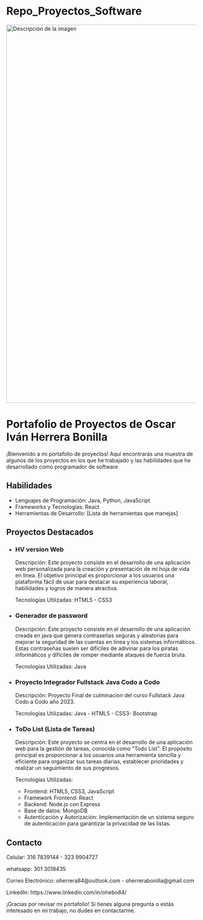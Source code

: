 # Repo_Proyectos_Software
<image src="https://media.licdn.com/dms/image/D4D16AQFC45rg_6lUeA/profile-displaybackgroundimage-shrink_350_1400/0/1674022860085?e=1714608000&v=beta&t=fVWuEFeCSnwvMmvohTR4RTuJsbdZYkwQP7CNb6vsTkY" alt="Descripción de la imagen" width="1000px">

<h1>Portafolio de Proyectos de Oscar Iván Herrera Bonilla</h1>
<p>¡Bienvenido a mi portafolio de proyectos! Aquí encontrarás una muestra de algunos de los proyectos en los que he trabajado y las habilidades que he desarrollado como programador de software</p>

<h2>Habilidades</h2>
<ul>
  <li>Lenguajes de Programación: Java, Python, JavaScript</li>
  <li>Frameworks y Tecnologías: React</li>
  <li>Herramientas de Desarrollo: [Lista de herramientas que manejas]</li>
</ul>

<h2>Proyectos Destacados</h2>
<ul>
  <li>
    <h3>HV version Web</h3>
    <p>Descripción: Este proyecto consiste en el desarrollo de una aplicación web personalizada para la creación y presentación de mi hoja de vida en línea. 
       El objetivo principal es proporcionar a los usuarios una plataforma fácil de usar para destacar su experiencia laboral, habilidades y logros de manera atractiva.</p>
    <p>Tecnologías Utilizadas: HTML5 - CSS3</p>
  </li>

  <li>
    <h3>Generador de password</h3>
    <p>Descripción: Este proyecto consiste en el desarrollo de una aplicación creada en java que genera contraseñas seguras y aleatorias         para mejorar la seguridad de las cuentas en línea y los sistemas informáticos. Estas contraseñas suelen ser difíciles de adivinar         para los piratas informáticos y difíciles de romper mediante ataques de fuerza bruta.
    </p>
    <p>Tecnologías Utilizadas: Java</p>
  </li>

<li>
    <h3>Proyecto Integrador Fullstack Java Codo a Codo</h3>
    <p>Descripción: Proyecto Final de culminacion del curso Fullstack Java Codo a Codo año 2023.
    </p>
    <p>Tecnologías Utilizadas: Java - HTML5 - CSS3- Bootstrap</p>
  </li>
  
  <li>
    <h3>ToDo List (Lista de Tareas)</h3>
    <p>Descripción: Este proyecto se centra en el desarrollo de una aplicación web para la gestión de tareas, conocida como "Todo List". El propósito principal es proporcionar a los     
       usuarios una herramienta sencilla y eficiente para organizar sus tareas diarias, establecer prioridades y realizar un seguimiento de sus progresos.</p>
    <p>Tecnologías Utilizadas:</p>
    <ul>
      <li>Frontend: HTML5, CSS3, JavaScript</li>
      <li>Framework Frontend: React</li>
      <li>Backend: Node.js con Express</li>
      <li>Base de datos: MongoDB</li>
      <li>Autenticación y Autorización: Implementación de un sistema seguro de autenticación para garantizar la privacidad de las listas.</li>
    </ul>
  </li>
</ul>

<h2>Contacto</h2>
<P>Celular: 316 7839144 - 323 9904727</P>
<P>whatsapp: 301 3018435</P>
<p>Correo Electrónico: oherrera84@outlook.com - oherrerabonilla@gmail.com</p>
<p>LinkedIn: https://www.linkedin.com/in/ohebo84/</p>
<p>¡Gracias por revisar mi portafolio! Si tienes alguna pregunta o estás interesado en mi trabajo, no dudes en contactarme.</p>
